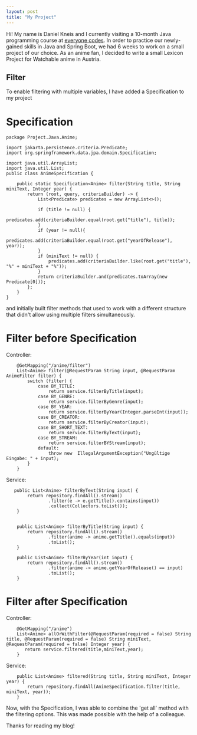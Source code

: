 ```yaml
---
layout: post
title: "My Project"
---
```

Hi! My name is Daniel Kneis and I currently visiting a 10-month Java programming course at [everyone codes](https://everyonecodes.io/). In order to practice our newly-gained skills in Java and Spring Boot, we had 6 weeks to work on a small project of our choice. As an anime fan, I decided to write a small Lexicon Project for Watchable anime in Austria. 

## Filter
To enable filtering with multiple variables, I have added a Specification to my project
# Specification
```
package Project.Java.Anime;

import jakarta.persistence.criteria.Predicate;
import org.springframework.data.jpa.domain.Specification;

import java.util.ArrayList;
import java.util.List;
public class AnimeSpecification {

    public static Specification<Anime> filter(String title, String miniText, Integer year) {
        return (root, query, criteriaBuilder) -> {
            List<Predicate> predicates = new ArrayList<>();

            if (title != null) {
                predicates.add(criteriaBuilder.equal(root.get("title"), title));
            }
            if (year != null){
                predicates.add(criteriaBuilder.equal(root.get("yearOfRelease"), year));
            }
            if (miniText != null) {
                predicates.add(criteriaBuilder.like(root.get("title"), "%" + miniText + "%"));
            }
            return criteriaBuilder.and(predicates.toArray(new Predicate[0]));
        };
    }
}

```
and initially built filter methods that used to work with a different structure that didn't allow using multiple filters simultaneously.
# Filter before Specification
Controller: 
```
    @GetMapping("/anime/filter")
    List<Anime> filter(@RequestParam String input, @RequestParam AnimeFilter filter) {
        switch (filter) {
            case BY_TITLE:
                return service.filterByTitle(input);
            case BY_GENRE:
                return service.filterByGenre(input);
            case BY_YEAR:
                return service.filterByYear(Integer.parseInt(input));
            case BY_CREATOR:
                return service.filterByCreator(input);
            case BY_SHORT_TEXT:
                return service.filterByText(input);
            case BY_STREAM:
                return service.filterBYStream(input);
            default:
                throw new  IllegalArgumentException("Ungültige Eingabe: " + input);
        }
    }
```
Service:
```
   public List<Anime> filterByText(String input) {
        return repository.findAll().stream()
                .filter(e -> e.getTitle().contains(input))
                .collect(Collectors.toList());
    }


    public List<Anime> filterByTitle(String input) {
        return repository.findAll().stream()
                .filter(anime -> anime.getTitle().equals(input))
                .toList();
    }

    public List<Anime> filterByYear(int input) {
        return repository.findAll().stream()
                .filter(anime -> anime.getYearOfRelease() == input)
                .toList();
    }
```
# Filter after Specification
Controller:
```
    @GetMapping("/anime")
    List<Anime> allOrWithFilter(@RequestParam(required = false) String title, @RequestParam(required = false) String miniText, @RequestParam(required = false) Integer year) {
       return service.filtered(title,miniText,year);
    }
```
Service: 
```
    public List<Anime> filtered(String title, String miniText, Integer year) {
        return repository.findAll(AnimeSpecification.filter(title, miniText, year));
    }
```
Now, with the Specification, I was able to combine the 'get all' method with the filtering options. 
This was made possible with the help of a colleague. 

Thanks for reading my blog!
